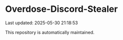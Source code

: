 # Overdose-Discord-Stealer

Last updated: 2025-05-30 21:18:53

This repository is automatically maintained.
